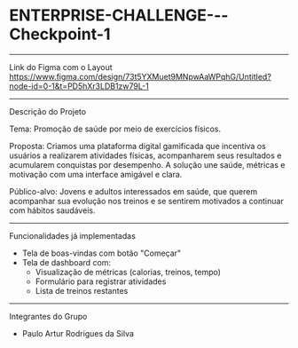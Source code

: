 # ENTERPRISE-CHALLENGE---Checkpoint-1

---

Link do Figma com o Layout
https://www.figma.com/design/73t5YXMuet9MNpwAaWPqhG/Untitled?node-id=0-1&t=PD5hXr3LDB1zw79L-1

---

Descrição do Projeto

Tema:
Promoção de saúde por meio de exercícios físicos.

Proposta:
Criamos uma plataforma digital gamificada que incentiva os usuários a realizarem atividades físicas, acompanharem seus resultados e acumularem conquistas por desempenho. A solução une saúde, métricas e motivação com uma interface amigável e clara.

Público-alvo:
Jovens e adultos interessados em saúde, que querem acompanhar sua evolução nos treinos e se sentirem motivados a continuar com hábitos saudáveis.

---

Funcionalidades já implementadas

- Tela de boas-vindas com botão "Começar"
- Tela de dashboard com:
  - Visualização de métricas (calorias, treinos, tempo)
  - Formulário para registrar atividades
  - Lista de treinos restantes

---

Integrantes do Grupo

- Paulo Artur Rodrigues da Silva
